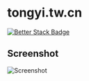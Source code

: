 # tongyi.tw.cn

[![Better Stack Badge](https://uptime.betterstack.com/status-badges/v1/monitor/19iu3.svg)](https://uptime.betterstack.com/?utm_source=status_badge)

## Screenshot

![Screenshot](https://github.com/lzcapp/tongyi.tw.cn/assets/12462465/44f2dd68-33c8-4fef-831d-c940d94ff85a)
